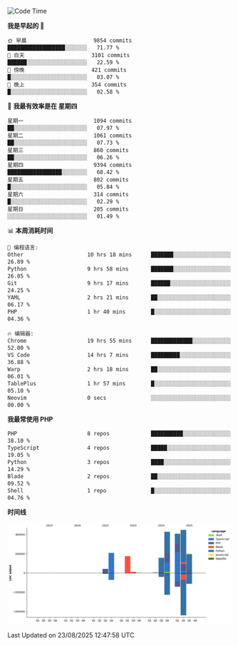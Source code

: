 <!--START_SECTION:waka-->
![Code Time](http://img.shields.io/badge/Code%20Time-4%2C051%20hrs%2019%20mins-blue)

**我是早起的 🐤** 

```text
🌞 早晨                     9854 commits        ██████████████████░░░░░░░   71.77 % 
🌆 白天                     3101 commits        ██████░░░░░░░░░░░░░░░░░░░   22.59 % 
🌃 傍晚                     421 commits         █░░░░░░░░░░░░░░░░░░░░░░░░   03.07 % 
🌙 晚上                     354 commits         █░░░░░░░░░░░░░░░░░░░░░░░░   02.58 % 
```
📅 **我最有效率是在 星期四** 

```text
星期一                      1094 commits        ██░░░░░░░░░░░░░░░░░░░░░░░   07.97 % 
星期二                      1061 commits        ██░░░░░░░░░░░░░░░░░░░░░░░   07.73 % 
星期三                      860 commits         ██░░░░░░░░░░░░░░░░░░░░░░░   06.26 % 
星期四                      9394 commits        █████████████████░░░░░░░░   68.42 % 
星期五                      802 commits         █░░░░░░░░░░░░░░░░░░░░░░░░   05.84 % 
星期六                      314 commits         █░░░░░░░░░░░░░░░░░░░░░░░░   02.29 % 
星期日                      205 commits         ░░░░░░░░░░░░░░░░░░░░░░░░░   01.49 % 
```


📊 **本周消耗时间** 

```text
💬 编程语言: 
Other                    10 hrs 18 mins      ███████░░░░░░░░░░░░░░░░░░   26.89 % 
Python                   9 hrs 58 mins       ███████░░░░░░░░░░░░░░░░░░   26.05 % 
Git                      9 hrs 17 mins       ██████░░░░░░░░░░░░░░░░░░░   24.25 % 
YAML                     2 hrs 21 mins       ██░░░░░░░░░░░░░░░░░░░░░░░   06.17 % 
PHP                      1 hr 40 mins        █░░░░░░░░░░░░░░░░░░░░░░░░   04.36 % 

🔥 编辑器: 
Chrome                   19 hrs 55 mins      █████████████░░░░░░░░░░░░   52.00 % 
VS Code                  14 hrs 7 mins       █████████░░░░░░░░░░░░░░░░   36.88 % 
Warp                     2 hrs 18 mins       ██░░░░░░░░░░░░░░░░░░░░░░░   06.01 % 
TablePlus                1 hr 57 mins        █░░░░░░░░░░░░░░░░░░░░░░░░   05.10 % 
Neovim                   0 secs              ░░░░░░░░░░░░░░░░░░░░░░░░░   00.00 % 
```

**我最常使用 PHP** 

```text
PHP                      8 repos             ██████████░░░░░░░░░░░░░░░   38.10 % 
TypeScript               4 repos             █████░░░░░░░░░░░░░░░░░░░░   19.05 % 
Python                   3 repos             ████░░░░░░░░░░░░░░░░░░░░░   14.29 % 
Blade                    2 repos             ██░░░░░░░░░░░░░░░░░░░░░░░   09.52 % 
Shell                    1 repo              █░░░░░░░░░░░░░░░░░░░░░░░░   04.76 % 
```



**时间线**

![Lines of Code chart](https://raw.githubusercontent.com/abrahamgreyson/abrahamgreyson/main/assets/bar_graph.png)


 Last Updated on 23/08/2025 12:47:58 UTC
<!--END_SECTION:waka-->
